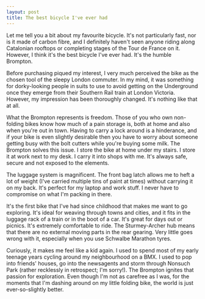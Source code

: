 ```yaml
---
layout: post
title: The best bicycle I've ever had
---
```


Let me tell you a bit about my favourite bicycle. It's not particularly fast, nor is it made of carbon fibre, and I definitely haven't seen anyone riding along Catalonian rooftops or completing stages of the Tour de France on it. However, I think it's the best bicycle I've ever had. It's the humble Brompton.

Before purchasing piqued my interest, I very much perceived the bike as the chosen tool of the sleepy London commuter. In my mind, it was something for dorky-looking people in suits to use to avoid getting on the Underground once they emerge from their Southern Rail train at London Victoria. However, my impression has been thoroughly changed. It's nothing like that at all.

What the Brompton represents is freedom. Those of you who own non-folding bikes know how much of a pain storage is, both at home and also when you're out in town. Having to carry a lock around is a hinderance, and if your bike is even slightly desirable then you have to worry about someone getting busy with the bolt cutters while you're buying some milk. The Brompton solves this issue. I store the bike at home under my stairs. I store it at work next to my desk. I carry it into shops with me. It's always safe, secure and not exposed to the elements.

The luggage system is magnificent. The front bag latch allows me to heft a lot of weight (I've carried multiple tins of paint at times) without carrying it on my back. It's perfect for my laptop and work stuff. I never have to compromise on what I'm packing in there.

It's the first bike that I've had since childhood that makes me want to go exploring. It's ideal for weaving through towns and cities, and it fits in the luggage rack of a train or in the boot of a car. It's great for days out or picnics. It's extremely comfortable to ride. The Sturmey-Archer hub means that there are no external moving parts in the rear gearing. Very little goes wrong with it, especially when you use Schwalbe Marathon tyres.

Curiously, it makes me feel like a kid again. I used to spend most of my early teenage years cycling around my neighbourhood on a BMX. I used to pop into friends' houses, go into the newsagents and storm through Nonsuch Park (rather recklessly in retrospect; I'm sorry!). The Brompton ignites that passion for exploration. Even though I'm not as carefree as I was, for the moments that I'm dashing around on my little folding bike, the world is just ever-so-slightly better.
